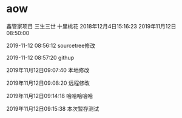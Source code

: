 # aow
鑫管家项目
三生三世
十里桃花
2018年12月4日15:16:23 
2019年11月12日08:50:00

 
2019-11-12 08:56:12 sourcetree修改
 
2019-11-12 08:57:20 githup
 

 2019年11月12日09:07:40  本地修改
 
2019年11月12日09:08:20 远程修改

2019年11月12日09:14:18 哈哈哈哈哈

2019年11月12日09:15:38  本次暂存测试

